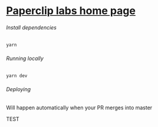 # [Paperclip labs home page](https://paperclip.xyz)

###### Install dependencies

```bash
yarn
```

###### Running locally

```bash
yarn dev
```

###### Deploying

Will happen automatically when your PR merges into master

TEST
